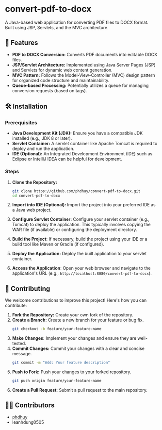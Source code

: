 
# convert-pdf-to-docx

A Java-based web application for converting PDF files to DOCX format. Built using JSP, Servlets, and the MVC architecture.

## 🚀 Features

*   **PDF to DOCX Conversion:** Converts PDF documents into editable DOCX files.
*   **JSP/Servlet Architecture:** Implemented using Java Server Pages (JSP) and Servlets for dynamic web content generation.
*   **MVC Pattern:** Follows the Model-View-Controller (MVC) design pattern for organized code structure and maintainability.
*   **Queue-based Processing:** Potentially utilizes a queue for managing conversion requests (based on tags).

## 🛠️ Installation

### Prerequisites

*   **Java Development Kit (JDK):** Ensure you have a compatible JDK installed (e.g., JDK 8 or later).
*   **Servlet Container:** A servlet container like Apache Tomcat is required to deploy and run the application.
*   **IDE (Optional):** An Integrated Development Environment (IDE) such as Eclipse or IntelliJ IDEA can be helpful for development.

### Steps

1.  **Clone the Repository:**
    ```bash
    git clone https://github.com/phdhuy/convert-pdf-to-docx.git
    cd convert-pdf-to-docx
    ```

2.  **Import into IDE (Optional):** Import the project into your preferred IDE as a Java web project.

3.  **Configure Servlet Container:** Configure your servlet container (e.g., Tomcat) to deploy the application.  This typically involves copying the WAR file (if available) or configuring the deployment directory.

4.  **Build the Project:** If necessary, build the project using your IDE or a build tool like Maven or Gradle (if configured).

5.  **Deploy the Application:** Deploy the built application to your servlet container.

6.  **Access the Application:** Open your web browser and navigate to the application's URL (e.g., `http://localhost:8080/convert-pdf-to-docx`).

## 🤝 Contributing

We welcome contributions to improve this project! Here's how you can contribute:

1.  **Fork the Repository:** Create your own fork of the repository.
2.  **Create a Branch:** Create a new branch for your feature or bug fix.
    ```bash
    git checkout -b feature/your-feature-name
    ```
3.  **Make Changes:** Implement your changes and ensure they are well-tested.
4.  **Commit Changes:** Commit your changes with a clear and concise message.
    ```bash
    git commit -m "Add: Your feature description"
    ```
5.  **Push to Fork:** Push your changes to your forked repository.
    ```bash
    git push origin feature/your-feature-name
    ```
6.  **Create a Pull Request:** Submit a pull request to the main repository.

## 🧑‍💻 Contributors

*   [phdhuy](https://github.com/phdhuy)
*   leanhdung0505
